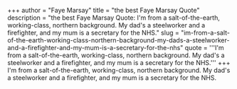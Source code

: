 +++
author = "Faye Marsay"
title = "the best Faye Marsay Quote"
description = "the best Faye Marsay Quote: I'm from a salt-of-the-earth, working-class, northern background. My dad's a steelworker and a firefighter, and my mum is a secretary for the NHS."
slug = "im-from-a-salt-of-the-earth-working-class-northern-background-my-dads-a-steelworker-and-a-firefighter-and-my-mum-is-a-secretary-for-the-nhs"
quote = '''I'm from a salt-of-the-earth, working-class, northern background. My dad's a steelworker and a firefighter, and my mum is a secretary for the NHS.'''
+++
I'm from a salt-of-the-earth, working-class, northern background. My dad's a steelworker and a firefighter, and my mum is a secretary for the NHS.
